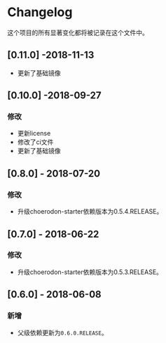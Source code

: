 # Changelog

这个项目的所有显著变化都将被记录在这个文件中。

## [0.11.0] -2018-11-13

- 更新了基础镜像

## [0.10.0] -2018-09-27

### 修改
- 更新license 
- 修改了ci文件
- 更新了基础镜像

## [0.8.0] - 2018-07-20

### 修改

- 升级choerodon-starter依赖版本为0.5.4.RELEASE。

## [0.7.0] - 2018-06-22

### 修改

- 升级choerodon-starter依赖版本为0.5.3.RELEASE。

## [0.6.0] - 2018-06-08

### 新增

- 父级依赖更新为`0.6.0.RELEASE`。